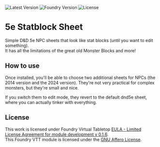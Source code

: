 ![Latest Version](https://img.shields.io/github/v/release/Aioros/5e-statblock-sheet?filter=!*-*)
![Foundry Version](https://img.shields.io/endpoint?url=https%3A%2F%2Ffoundryshields.com%2Fversion%3Fstyle%3Dflat%26url%3Dhttps%3A%2F%2Fraw.githubusercontent.com%2FAioros%2F5e-statblock-sheet%2Fmaster%2Fmodule.json)
![License](https://img.shields.io/github/license/Aioros/5e-statblock-sheet)

# 5e Statblock Sheet
Simple D&D 5e NPC sheets that look like stat blocks (until you want to edit something).\
It has all the limitations of the great old Monster Blocks and more!

## How to use
Once installed, you'll be able to choose two additional sheets for NPCs (the 2014 version and the 2024 version). They're not very practical for complex monsters, but they're small and nice.

If you switch them to edit mode, they revert to the default dnd5e sheet, where you can actually tinker with everything.

## License
This work is licensed under Foundry Virtual Tabletop [EULA - Limited License Agreement for module development v 0.1.6](http://foundryvtt.com/pages/license.html).  
This Foundry VTT module is licensed under the [GNU Affero License](https://github.com/Aioros/5e-statblock-sheet/blob/main/LICENSE).
